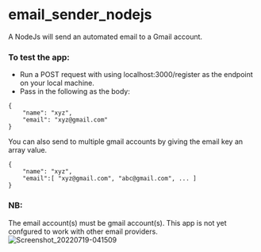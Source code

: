 # email_sender_nodejs
A NodeJs will send an automated email to a Gmail account. 

### To test the app:
* Run a POST request with using localhost:3000/register as the endpoint on your local machine.
* Pass in the following as the body:
```
{
    "name": "xyz",
    "email": "xyz@gmail.com"
}
```

You can also send to multiple gmail accounts by giving the email key an array value.
```
{
    "name": "xyz",
    "email":[ "xyz@gmail.com", "abc@gmail.com", ... ]
}
```


### NB:
The email account(s) must be gmail account(s). This app is not yet confgured to work with other email providers.
![Screenshot_20220719-041509](https://user-images.githubusercontent.com/27390903/179707838-f042fe82-1b08-491d-8924-74b844ffced9.png)
